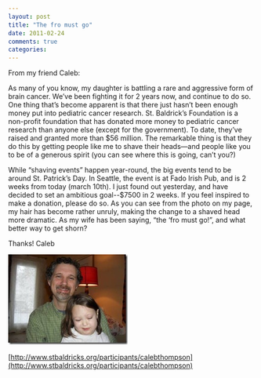 ```yaml
---
layout: post
title: "The fro must go"
date: 2011-02-24
comments: true
categories: 
---
```

From my friend Caleb:

As many of you know, my daughter is battling a rare and aggressive form of brain cancer. We’ve been fighting it for 2 years now, and continue to do so. One thing that’s become apparent is that there just hasn’t been enough money put into pediatric cancer research. St. Baldrick’s Foundation is a non-profit foundation that has donated more money to pediatric cancer research than anyone else (except for the government). To date, they’ve raised and granted more than $56 million. The remarkable thing is that they do this by getting people like me to shave their heads—and people like you to be of a generous spirit (you can see where this is going, can’t you?)

While “shaving events” happen year-round, the big events tend to be around St. Patrick’s Day. In Seattle, the event is at Fado Irish Pub, and is 2 weeks from today (march 10th). I just found out yesterday, and have decided to set an ambitious goal--$7500 in 2 weeks.  If you feel inspired to make a donation, please do so. As you can see from the photo on my page, my hair has become rather unruly, making the change to a shaved head more dramatic. As my wife has been saying, “the ‘fro must go!”, and what better way to get shorn?

Thanks!
Caleb

![](/images/posts/caleb/2.jpg)

[http://www.stbaldricks.org/participants/calebthompson](http://www.stbaldricks.org/participants/calebthompson)